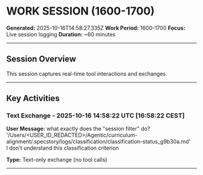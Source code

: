 # WORK SESSION (1600-1700)

**Generated:** 2025-10-16T14:58:27.335Z
**Work Period:** 1600-1700
**Focus:** Live session logging
**Duration:** ~60 minutes

---

## Session Overview

This session captures real-time tool interactions and exchanges.

---

## Key Activities

### Text Exchange - 2025-10-16 14:58:22 UTC [16:58:22 CEST]

**User Message:** what exactly does the "session filter" do? '/Users/<USER_ID_REDACTED>/Agentic/curriculum-alignment/.specstory/logs/classification/classification-status_g9b30a.md'\
I don't understand this classification criterion

**Type:** Text-only exchange (no tool calls)

---

